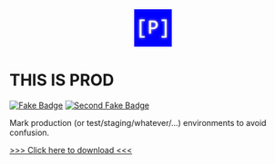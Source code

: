 <div align="center">
  <img src="icons/icon-full-size.png"/>
</div>

# THIS IS PROD

[![Fake Badge](https://forthebadge.com/images/badges/built-by-developers.svg)](https://forthebadge.com)
[![Second Fake Badge](https://forthebadge.com/images/badges/contains-tasty-spaghetti-code.svg)](https://forthebadge.com)

Mark production (or test/staging/whatever/...) environments to avoid confusion.

[>>> Click here to download <<<](https://addons.mozilla.org/firefox/addon/this-is-prod/)
